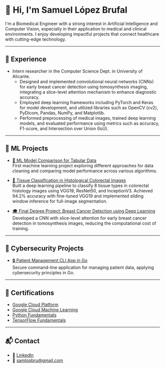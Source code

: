 # 👋 Hi, I'm Samuel López Brufal

I'm a Biomedical Engineer with a strong interest in Artificial Intelligence and Computer Vision, especially in their application to medical and clinical environments. I enjoy developing impactful projects that connect healthcare with cutting-edge technology.

---

## 💼 Experience

- Intern researcher in the Computer Science Dept. in University of Alicante.
  - Designed and implemented convolutional neural networks (CNNs) for early breast cancer detection using tomosynthesis imaging, integrating a slice-level attention mechanism to enhance diagnostic accuracy.
  - Employed deep learning frameworks including PyTorch and Keras for model development, and utilized libraries such as OpenCV (cv2), PyDicom, Pandas, NumPy, and Matplotlib.
  - Performed preprocessing of medical images, trained deep learning models, and evaluated performance using metrics such as accuracy, F1-score, and Intersection over Union (IoU).
---
## 🚀 ML Projects

- [🧪 ML Model Comparison for Tabular Data](https://github.com/SamLopBru/FirstMLProject.git)  
  First machine learning project exploring different approaches for data cleaning and comparing model performance across various algorithms.

- [🔬 Tissue Classification in Histological Colorectal Images](https://github.com/SamLopBru/ColorrectalDL.git) <br>
  Built a deep learning pipeline to classify 8 tissue types in colorectal histology images using VGG19, ResNet50, and InceptionV3. Achieved 94.2% accuracy with fine-tuned VGG19 and implemented sliding window     inference for full-image segmentation.
  
- [🎓 Final Degree Project: Breast Cancer Detection using Deep Learning](https://github.com/SamLopBru/FinalDegreeProject.git)  
  Developed a CNN with slice-level attention for early breast cancer detection in tomosynthesis images, reducing the computational cost of training.


---

## 🔐 Cybersecurity Projects
- [🔒 Patient Management CLI App in Go](https://github.com/SamLopBru/CiberSecurityGo.git)  
  Secure command-line application for managing patient data, applying cybersecurity principles in Go.

---

## 📜 Certifications
- [Google Cloud Platform](Certificates/EITC_certificated_GoogleCloudPlatform.pdf)  
- [Google Cloud Machine Learning](Certificates/EITC_certificated_GoogleCloudML.pdf)  
- [Python Fundamentals](Certificates/EITC_certificate_Python.pdf)
- [TensorFlow Fundamentals](Certificates/EITC_certificated_TFfundamentals.pdf)

---

## 📬 Contact
- 💼 [LinkedIn](https://www.linkedin.com/in/samuel-lópez-brufal-4345682b0)  
- 📧 samlopbru@gmail.com
